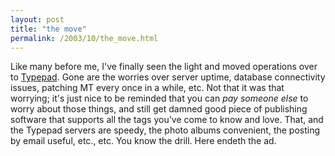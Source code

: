 ```yaml
---
layout: post
title: "the move"
permalink: /2003/10/the_move.html
---
```


<p>Like many before me, I've finally seen the light and moved operations over to <a href="http://typepad.com/" title="congrats to SixApart on their launch">Typepad</a>.  Gone are the worries over server uptime, database connectivity issues, patching MT every once in a while, etc.  Not that it was that worrying; it's just nice to be reminded that you can <i>pay someone else</i> to worry about those things, and still get damned good piece of publishing software that supports all the tags you've come to know and love.  That, and the Typepad servers are speedy, the photo albums convenient, the posting by email useful, etc., etc.  You know the drill.  Here endeth the ad.</p>


